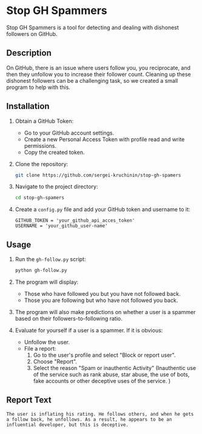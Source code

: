 # Stop GH Spammers

Stop GH Spammers is a tool for detecting and dealing with dishonest followers on GitHub.

## Description

On GitHub, there is an issue where users follow you, you reciprocate, and then they unfollow you to increase their follower count. Cleaning up these dishonest followers can be a challenging task, so we created a small program to help with this.

## Installation

1. Obtain a GitHub Token:
    - Go to your GitHub account settings.
    - Create a new Personal Access Token with profile read and write permissions.
    - Copy the created token.

2. Clone the repository:
    ```sh
    git clone https://github.com/sergei-kruchinin/stop-gh-spamers
    ```

3. Navigate to the project directory:
    ```sh
    cd stop-gh-spamers
    ```

4. Create a `config.py` file and add your GitHub token and username to it:
    ```env
    GITHUB_TOKEN = 'your_github_api_acces_token'
    USERNAME = 'your_github_user-name'
    ```

## Usage

1. Run the `gh-follow.py` script:
    ```sh
    python gh-follow.py
    ```

2. The program will display:
    - Those who have followed you but you have not followed back.
    - Those you are following but who have not followed you back.
   
3. The program will also make predictions on whether a user is a spammer based on their followers-to-following ratio.

4. Evaluate for yourself if a user is a spammer. If it is obvious:
   - Unfollow the user.
   - File a report:
     1. Go to the user's profile and select "Block or report user".
     2. Choose "Report".
     3. Select the reason "Spam or inauthentic Activity" (Inauthentic use of the service such as rank abuse, star abuse, the use of bots, fake accounts or other deceptive uses of the service.
)

## Report Text

```plaintext
The user is inflating his rating. He follows others, and when he gets a follow back, he unfollows. As a result, he appears to be an influential developer, but this is deceptive.
```
